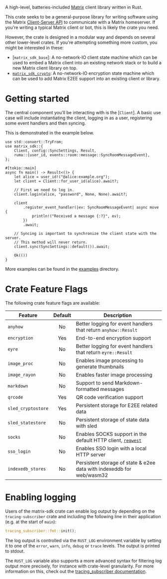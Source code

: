 A high-level, batteries-included [Matrix](https://matrix.org/) client library
written in Rust.

This crate seeks to be a general-purpose library for writing software using the
Matrix [Client-Server API](https://matrix.org/docs/spec/client_server/latest)
to communicate with a Matrix homeserver. If you're writing a typical Matrix
client or bot, this is likely the crate you need.

However, the crate is designed in a modular way and depends on several
other lower-level crates. If you're attempting something more custom, you might be interested in these:

- [`matrix_sdk_base`]: A no-network-IO client state machine which can be used
  to embed a Matrix client into an existing network stack or to build a new
  Matrix client library on top.
- [`matrix_sdk_crypto`](https://docs.rs/matrix-sdk-crypto/*/matrix_sdk_crypto/):
  A no-network-IO encryption state machine which can be used to add Matrix E2EE
  support into an existing client or library.

# Getting started

The central component you'll be interacting with is the [`Client`]. A basic use
case will include instantiating the client, logging in as a user, registering
some event handlers and then syncing.

This is demonstrated in the example below.

```rust,no_run
use std::convert::TryFrom;
use matrix_sdk::{
    Client, config::SyncSettings, Result,
    ruma::{user_id, events::room::message::SyncRoomMessageEvent},
};

#[tokio::main]
async fn main() -> Result<()> {
    let alice = user_id!("@alice:example.org");
    let client = Client::for_user_id(alice).await?;

    // First we need to log in.
    client.login(alice, "password", None, None).await?;

    client
        .register_event_handler(|ev: SyncRoomMessageEvent| async move {
            println!("Received a message {:?}", ev);
        })
        .await;

    // Syncing is important to synchronize the client state with the server.
    // This method will never return.
    client.sync(SyncSettings::default()).await;

    Ok(())
}
```

More examples can be found in the [examples] directory.

# Crate Feature Flags

The following crate feature flags are available:

| Feature            | Default | Description                                                           |
| ------------------ | :-----: | --------------------------------------------------------------------- |
| `anyhow`           |   No    | Better logging for event handlers that return `anyhow::Result`        |
| `encryption`       |   Yes   | End-to-end encryption support                                         |
| `eyre`             |   No    | Better logging for event handlers that return `eyre::Result`          |
| `image_proc`       |   No    | Enables image processing to generate thumbnails                       |
| `image_rayon`      |   No    | Enables faster image processing                                       |
| `markdown`         |   No    | Support to send Markdown-formatted messages                           |
| `qrcode`           |   Yes   | QR code verification support                                          |
| `sled_cryptostore` |   Yes   | Persistent storage for E2EE related data                              |
| `sled_statestore`  |   No    | Persistent storage of state data with sled                            |
| `socks`            |   No    | Enables SOCKS support in the default HTTP client, [`reqwest`]         |
| `sso_login`        |   No    | Enables SSO login with a local HTTP server                            |
| `indexedb_stores`  |   No    | Persistent storage of state & e2ee data with indexeddb for web/wasm32 |

[`reqwest`]: https://docs.rs/reqwest/0.11.5/reqwest/index.html

# Enabling logging

Users of the matrix-sdk crate can enable log output by depending on the
`tracing-subscriber` crate and including the following line in their
application (e.g. at the start of `main`):

```rust
tracing_subscriber::fmt::init();
```

The log output is controlled via the `RUST_LOG` environment variable by
setting it to one of the `error`, `warn`, `info`, `debug` or `trace` levels.
The output is printed to stdout.

The `RUST_LOG` variable also supports a more advanced syntax for filtering
log output more precisely, for instance with crate-level granularity. For
more information on this, check out the [tracing_subscriber documentation].

[examples]: https://github.com/matrix-org/matrix-rust-sdk/tree/main/crates/matrix-sdk/examples
[tracing_subscriber documentation]: https://tracing.rs/tracing_subscriber/filter/struct.envfilter
